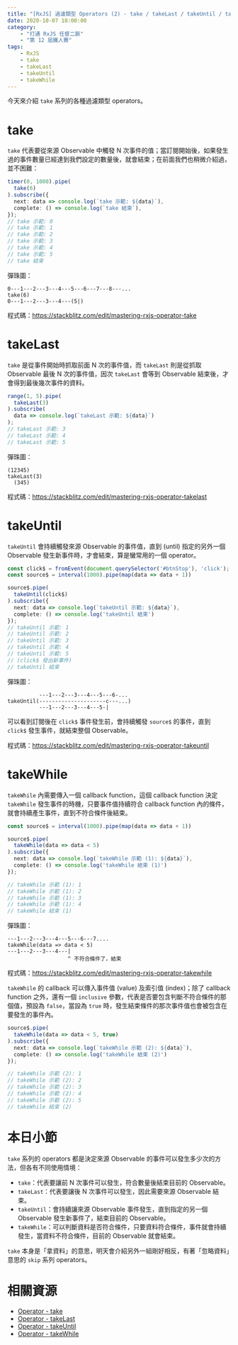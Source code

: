 ```yaml
---
title: "[RxJS] 過濾類型 Operators (2) - take / takeLast / takeUntil / takeWhile"
date: 2020-10-07 18:00:00
category:
	- "打通 RxJS 任督二脈"
	- "第 12 屆鐵人賽"
tags:
	- RxJS
	- take
	- takeLast
	- takeUntil
	- takeWhile
---
```


今天來介紹 `take` 系列的各種過濾類型 operators。

<!-- more -->

# take

`take` 代表要從來源 Observable 中觸發 N 次事件的值；當訂閱開始後，如果發生過的事件數量已經達到我們設定的數量後，就會結束；在前面我們也稍微介紹過，並不困難：

```typescript
timer(0, 1000).pipe(
  take(6)
).subscribe({
  next: data => console.log(`take 示範: ${data}`),
  complete: () => console.log(`take 結束`),
});
// take 示範: 0
// take 示範: 1
// take 示範: 2
// take 示範: 3
// take 示範: 4
// take 示範: 5
// take 結束
```

彈珠圖：

```
0---1---2---3---4---5---6---7---8---...
take(6)
0---1---2---3---4---(5|)
```

程式碼：https://stackblitz.com/edit/mastering-rxjs-operator-take

# takeLast

`take` 是從事件開始時抓取前面 N 次的事件值，而  `takeLast` 則是從抓取 Observable 最後 N 次的事件值，因次 `takeLast` 會等到 Observable 結束後，才會得到最後幾次事件的資料。

```typescript
range(1, 5).pipe(
  takeLast(3)
).subscribe(
  data => console.log(`takeLast 示範: ${data}`)
);
// takeLast 示範: 3
// takeLast 示範: 4
// takeLast 示範: 5
```

彈珠圖：

```
(12345)
takeLast(3)
  (345)
```

程式碼：https://stackblitz.com/edit/mastering-rxjs-operator-takelast

# takeUntil

`takeUntil` 會持續觸發來源 Observable 的事件值，直到 (until) 指定的另外一個 Observable 發生新事件時，才會結束，算是蠻常用的一個 operator。

```typescript
const click$ = fromEvent(document.querySelector('#btnStop'), 'click'); 
const source$ = interval(1000).pipe(map(data => data + 1))

source$.pipe(
  takeUntil(click$)
).subscribe({
  next: data => console.log(`takeUntil 示範: ${data}`),
  complete: () => console.log('takeUntil 結束')
});
// takeUntil 示範: 1
// takeUntil 示範: 2
// takeUntil 示範: 3
// takeUntil 示範: 4
// takeUntil 示範: 5
// (click$ 發出新事件)
// takeUntil 結束
```

彈珠圖：

```
          ---1---2---3---4---5---6-...
takeUntil(---------------------c---...)
          ---1---2---3---4---5-|
```

可以看到訂閱後在 `click$` 事件發生前，會持續觸發 `source$` 的事件，直到 `click$` 發生事件，就結束整個 Observable。

程式碼：https://stackblitz.com/edit/mastering-rxjs-operator-takeuntil

# takeWhile

`takeWhile` 內需要傳入一個 callback function，這個 callback function 決定 `takeWhile` 發生事件的時機，只要事件值持續符合 callback function 內的條件，就會持續產生事件，直到不符合條件後結束。

```typescript
const source$ = interval(1000).pipe(map(data => data + 1))

source$.pipe(
  takeWhile(data => data < 5)
).subscribe({
  next: data => console.log(`takeWhile 示範 (1): ${data}`),
  complete: () => console.log('takeWhile 結束 (1)')
});

// takeWhile 示範 (1): 1
// takeWhile 示範 (1): 2
// takeWhile 示範 (1): 3
// takeWhile 示範 (1): 4
// takeWhile 結束 (1)
```

彈珠圖：

```
---1---2---3---4---5---6---7....
takeWhile(data => data < 5)
---1---2---3---4---|
                   ^ 不符合條件了，結束
```

程式碼：https://stackblitz.com/edit/mastering-rxjs-operator-takewhile

`takeWhile` 的 callback 可以傳入事件值 (value) 及索引值 (index)；除了 callback function 之外，還有一個 `inclusive` 參數，代表是否要包含判斷不符合條件的那個值，預設為 `false`，當設為 `true` 時，發生結束條件的那次事件值也會被包含在要發生的事件內。

```typescript
source$.pipe(
  takeWhile(data => data < 5, true)
).subscribe({
  next: data => console.log(`takeWhile 示範 (2): ${data}`),
  complete: () => console.log('takeWhile 結束 (2)')
});

// takeWhile 示範 (2): 1
// takeWhile 示範 (2): 2
// takeWhile 示範 (2): 3
// takeWhile 示範 (2): 4
// takeWhile 示範 (2): 5
// takeWhile 結束 (2)
```



# 本日小節

`take` 系列的 operators 都是決定來源 Observable 的事件可以發生多少次的方法，但各有不同使用情境：

- `take`：代表要讓前 N 次事件可以發生，符合數量後結束目前的 Observable。
- `takeLast`：代表要讓後 N 次事件可以發生，因此需要來源 Observable 結束。
- `takeUntil`：會持續讓來源 Observable 事件發生，直到指定的另一個 Observable 發生新事件了，結束目前的 Observable。
- `takeWhile`：可以判斷資料是否符合條件，只要資料符合條件，事件就會持續發生，當資料不符合條件，目前的 Observable 就會結束。

`take` 本身是「拿資料」的意思，明天會介紹另外一組剛好相反，有著「忽略資料」意思的 `skip` 系列 operators。

# 相關資源

- [Operator - take](https://rxjs-dev.firebaseapp.com/api/operators/take)
- [Operator - takeLast](https://rxjs-dev.firebaseapp.com/api/operators/takeLast)
- [Operator - takeUntil](https://rxjs-dev.firebaseapp.com/api/operators/takeUntil)
- [Operator - takeWhile](https://rxjs-dev.firebaseapp.com/api/operators/takeWhile)